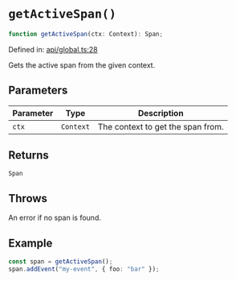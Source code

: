 # `getActiveSpan()`

```ts
function getActiveSpan(ctx: Context): Span;
```

Defined in: [api/global.ts:28](https://github.com/adobe/aio-lib-telemetry/blob/ff54ba0c9f0266286f4859c4aab049b808a70c73/source/api/global.ts#L28)

Gets the active span from the given context.

## Parameters

| Parameter | Type      | Description                       |
| --------- | --------- | --------------------------------- |
| `ctx`     | `Context` | The context to get the span from. |

## Returns

`Span`

## Throws

An error if no span is found.

## Example

```ts
const span = getActiveSpan();
span.addEvent("my-event", { foo: "bar" });
```
